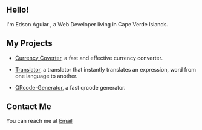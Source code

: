 ## Hello! 
I'm Edson Aguiar , a Web Developer living in Cape Verde Islands.


## My Projects
* <a href="https://zingy-vacherin-337b00.netlify.app/">Currency Coverter</a>, a fast and effective currency converter.

*  <a href="https://vocal-tapioca-e751ee.netlify.app/">Translator</a>, a translator that instantly translates an expression, word from one language to another.

*  <a href="https://tourmaline-maamoul-22bef2.netlify.app/">QRcode-Generator</a>, a fast qrcode generator.
  
## Contact Me
You can reach me at <a href= "mailto: iamedsonaguiar@gmail.com">Email</a>

